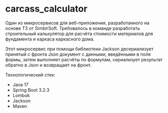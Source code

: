# carcass_calculator
Один из микросервисов для веб-приложения, разработанного на основе ТЗ от SimbirSoft.
Требовалось в команде разработать строительный калькулятор для расчёта стоимости материалов для фундамента и каркаса каркасного дома.

Этот микросервис при помощи библиотеки Jackson десериализует принятый с фронта Json документ с данными, введёнными в поля формы, затем выполняет расчёты по формулам, сериализует результат обратно в Json и возвращает на фронт.

Технологический стек:
- Java 17
- Spring Boot 3.2.3
- Lombok
- Jackson
- Maven